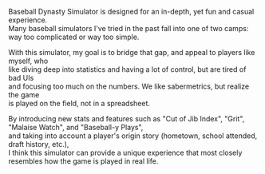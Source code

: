 <p>
  Baseball Dynasty Simulator is designed for an in-depth, yet fun and casual experience.<br />
  Many baseball simulators I've tried in the past fall into one of two camps: way too complicated or way too simple.<br />
</p>
<p>
  With this simulator, my goal is to bridge that gap, and appeal to players like myself, who<br />
  like diving deep into statistics and having a lot of control, but are tired of bad UIs<br />
  and focusing too much on the numbers. We like sabermetrics, but realize the game<br />
  is played on the field, not in a spreadsheet.
</p>
<p>
  By introducing new stats and features such as "Cut of Jib Index", "Grit", "Malaise Watch", and "Baseball-y Plays",<br />
  and taking into account a player's origin story (hometown, school attended, draft history, etc.),<br />
  I think this simulator can provide a unique experience that most closely resembles how the game is played in real life.
</p>
